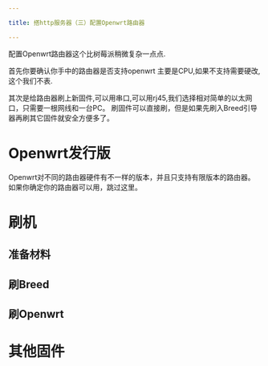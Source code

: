 ```yaml
---

title: 搭http服务器（三）配置Openwrt路由器

---
```


配置Openwrt路由器这个比树莓派稍微复杂一点点.

首先你要确认你手中的路由器是否支持openwrt
主要是CPU,如果不支持需要硬改,这个我们不表.

其次是给路由器刷上新固件,可以用串口,可以用rj45,我们选择相对简单的以太网口，只需要一根网线和一台PC。
刷固件可以直接刷，但是如果先刷入Breed引导器再刷其它固件就安全方便多了。 


# Openwrt发行版

Openwrt对不同的路由器硬件有不一样的版本，并且只支持有限版本的路由器。如果你确定你的路由器可以用，跳过这里。

# 刷机

## 准备材料

## 刷Breed

## 刷Openwrt

# 其他固件

